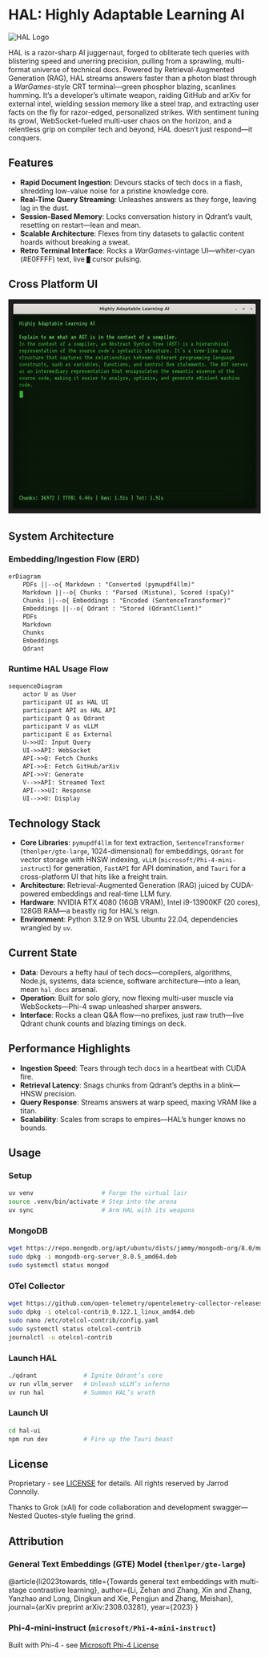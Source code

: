 # HAL: Highly Adaptable Learning AI

<img src="https://repository-images.githubusercontent.com/941691268/0911f5a2-968f-4ba6-bf78-3f415ffb8c66" alt="HAL Logo"/>

HAL is a razor-sharp AI juggernaut, forged to obliterate tech queries with blistering speed and unerring precision, pulling from a sprawling, multi-format universe of technical docs. Powered by Retrieval-Augmented Generation (RAG), HAL streams answers faster than a photon blast through a *WarGames*-style CRT terminal—green phosphor blazing, scanlines humming. It’s a developer’s ultimate weapon, raiding GitHub and arXiv for external intel, wielding session memory like a steel trap, and extracting user facts on the fly for razor-edged, personalized strikes. With sentiment tuning its growl, WebSocket-fueled multi-user chaos on the horizon, and a relentless grip on compiler tech and beyond, HAL doesn’t just respond—it conquers.

## Features

- **Rapid Document Ingestion**: Devours stacks of tech docs in a flash, shredding low-value noise for a pristine knowledge core.
- **Real-Time Query Streaming**: Unleashes answers as they forge, leaving lag in the dust.
- **Session-Based Memory**: Locks conversation history in Qdrant’s vault, resetting on restart—lean and mean.
- **Scalable Architecture**: Flexes from tiny datasets to galactic content hoards without breaking a sweat.
- **Retro Terminal Interface**: Rocks a *WarGames*-vintage UI—whiter-cyan (#E0FFFF) text, live `█` cursor pulsing.

## Cross Platform UI

<img src="https://github.com/jarrodconnolly/hal/blob/156d06d0dbf25a24d65581b4cb058482e023dfb4/.github/images/HAL-Screenshot.jpg" alt="HAL UI" />

## System Architecture

### Embedding/Ingestion Flow (ERD)

```mermaid
erDiagram
    PDFs ||--o{ Markdown : "Converted (pymupdf4llm)"
    Markdown ||--o{ Chunks : "Parsed (Mistune), Scored (spaCy)"
    Chunks ||--o{ Embeddings : "Encoded (SentenceTransformer)"
    Embeddings ||--o{ Qdrant : "Stored (QdrantClient)"
    PDFs
    Markdown
    Chunks
    Embeddings
    Qdrant
```

### Runtime HAL Usage Flow

```mermaid
sequenceDiagram
    actor U as User
    participant UI as HAL UI
    participant API as HAL API
    participant Q as Qdrant
    participant V as vLLM
    participant E as External
    U->>UI: Input Query
    UI->>API: WebSocket
    API->>Q: Fetch Chunks
    API->>E: Fetch GitHub/arXiv
    API->>V: Generate
    V-->>API: Streamed Text
    API-->>UI: Response
    UI-->>U: Display
```

## Technology Stack

- **Core Libraries**: `pymupdf4llm` for text extraction, `SentenceTransformer` (`thenlper/gte-large`, 1024-dimensional) for embeddings, `Qdrant` for vector storage with HNSW indexing, `vLLM` (`microsoft/Phi-4-mini-instruct`) for generation, `FastAPI` for API domination, and `Tauri` for a cross-platform UI that hits like a freight train.
- **Architecture**: Retrieval-Augmented Generation (RAG) juiced by CUDA-powered embeddings and real-time LLM fury.
- **Hardware**: NVIDIA RTX 4080 (16GB VRAM), Intel i9-13900KF (20 cores), 128GB RAM—a beastly rig for HAL’s reign.
- **Environment**: Python 3.12.9 on WSL Ubuntu 22.04, dependencies wrangled by `uv`.

## Current State

- **Data**: Devours a hefty haul of tech docs—compilers, algorithms, Node.js, systems, data science, software architecture—into a lean, mean `hal_docs` arsenal.
- **Operation**: Built for solo glory, now flexing multi-user muscle via WebSockets—Phi-4 swap unleashed sharper answers.
- **Interface**: Rocks a clean Q&A flow—no prefixes, just raw truth—live Qdrant chunk counts and blazing timings on deck.

## Performance Highlights

- **Ingestion Speed**: Tears through tech docs in a heartbeat with CUDA fire.
- **Retrieval Latency**: Snags chunks from Qdrant’s depths in a blink—HNSW precision.
- **Query Response**: Streams answers at warp speed, maxing VRAM like a titan.
- **Scalability**: Scales from scraps to empires—HAL’s hunger knows no bounds.

## Usage

### Setup

```bash
uv venv                   # Forge the virtual lair
source .venv/bin/activate # Step into the arena
uv sync                   # Arm HAL with its weapons
```

### MongoDB

```bash
wget https://repo.mongodb.org/apt/ubuntu/dists/jammy/mongodb-org/8.0/multiverse/binary-amd64/mongodb-org-server_8.0.5_amd64.deb
sudo dpkg -i mongodb-org-server_8.0.5_amd64.deb
sudo systemctl status mongod
```

### OTel Collector

```bash
wget https://github.com/open-telemetry/opentelemetry-collector-releases/releases/download/v0.122.1/otelcol-contrib_0.122.1_linux_amd64.deb
sudo dpkg -i otelcol-contrib_0.122.1_linux_amd64.deb
sudo nano /etc/otelcol-contrib/config.yaml
sudo systemctl status otelcol-contrib
journalctl -u otelcol-contrib
```

### Launch HAL

```bash
./qdrant             # Ignite Qdrant’s core
uv run vllm_server   # Unleash vLLM’s inferno
uv run hal           # Summon HAL’s wrath
```

### Launch UI

```bash
cd hal-ui
npm run dev          # Fire up the Tauri beast
```

## License

Proprietary - see [LICENSE](docs/LICENSE) for details. All rights reserved by Jarrod Connolly.

Thanks to Grok (xAI) for code collaboration and development swagger—Nested Quotes-style fueling the grind.

## Attribution

### General Text Embeddings (GTE) Model (`thenlper/gte-large`)

@article{li2023towards,
  title={Towards general text embeddings with multi-stage contrastive learning},
  author={Li, Zehan and Zhang, Xin and Zhang, Yanzhao and Long, Dingkun and Xie, Pengjun and Zhang, Meishan},
  journal={arXiv preprint arXiv:2308.03281},
  year={2023}
}

### Phi-4-mini-instruct (`microsoft/Phi-4-mini-instruct`)

Built with Phi-4 - see [Microsoft Phi-4 License](https://huggingface.co/microsoft/Phi-4-mini-instruct/blob/main/LICENSE)